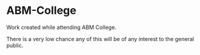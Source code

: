 # ABM-College
Work created while attending ABM College.

There is a very low chance any of this will be of any interest to the general public. 
